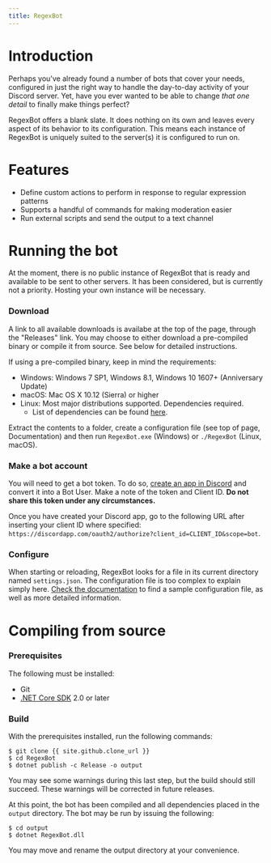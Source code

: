 ```yaml
---
title: RegexBot
---
```

# Introduction
Perhaps you've already found a number of bots that cover your needs, configured in just the right way to handle the day-to-day activity of your Discord server. Yet, have you ever wanted to be able to change *that one detail* to finally make things perfect?

RegexBot offers a blank slate. It does nothing on its own and leaves every aspect of its behavior to its configuration. This means each instance of RegexBot is uniquely suited to the server(s) it is configured to run on.

# Features
* Define custom actions to perform in response to regular expression patterns
* Supports a handful of commands for making moderation easier
* Run external scripts and send the output to a text channel

# Running the bot
At the moment, there is no public instance of RegexBot that is ready and available to be sent to other servers. It has been considered, but is currently not a priority. Hosting your own instance will be necessary.

### Download
A link to all available downloads is availabe at the top of the page, through the "Releases" link. You may choose to either download a pre-compiled binary or compile it from source. See below for detailed instructions.

If using a pre-compiled binary, keep in mind the requirements:
* Windows: Windows 7 SP1, Windows 8.1, Windows 10 1607+ (Anniversary Update)
* macOS: Mac OS X 10.12 (Sierra) or higher
* Linux: Most major distributions supported. Dependencies required.
  * List of dependencies can be found [here](https://docs.microsoft.com/en-us/dotnet/core/linux-prerequisites?tabs=netcore2x).

Extract the contents to a folder, create a configuration file (see top of page, Documentation) and then run `RegexBot.exe` (Windows) or `./RegexBot` (Linux, macOS).

### Make a bot account
You will need to get a bot token. To do so, [create an app in Discord](https://discordapp.com/developers/applications/me) and convert it into a Bot User. Make a note of the token and Client ID. **Do not share this token under any circumstances.**

Once you have created your Discord app, go to the following URL after inserting your client ID where specified: `https://discordapp.com/oauth2/authorize?client_id=CLIENT_ID&scope=bot`.

### Configure
When starting or reloading, RegexBot looks for a file in its current directory named `settings.json`. The configuration file is too complex to explain simply here. [Check the documentation](docs.html) to find a sample configuration file, as well as more detailed information.

# Compiling from source
### Prerequisites
The following must be installed:
* Git
* [.NET Core SDK](https://www.microsoft.com/net/core) 2.0 or later

### Build
With the prerequisites installed, run the following commands:
```
$ git clone {{ site.github.clone_url }}
$ cd RegexBot
$ dotnet publish -c Release -o output
```
You may see some warnings during this last step, but the build should still succeed. These warnings will be corrected in future releases.

At this point, the bot has been compiled and all dependencies placed in the `output` directory. The bot may be run by issuing the following:
```
$ cd output
$ dotnet RegexBot.dll
```
You may move and rename the output directory at your convenience.